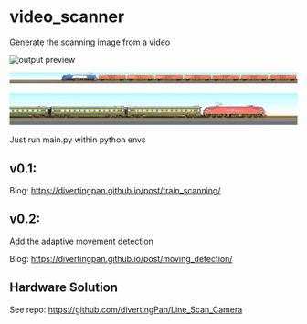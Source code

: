 # video_scanner
Generate the scanning image from a video

![output preview](https://github.com/divertingPan/video_scanner/blob/main/img/1612974206140.png)

![output preview](https://github.com/divertingPan/video_scanner/blob/main/img/1612974211721.png)

![output preview](https://github.com/divertingPan/video_scanner/blob/main/img/1612974217162.png)

Just run main.py within python envs

## v0.1:

Blog: https://divertingpan.github.io/post/train_scanning/

## v0.2:

Add the adaptive movement detection

Blog: https://divertingpan.github.io/post/moving_detection/

## Hardware Solution
See repo: https://github.com/divertingPan/Line_Scan_Camera

